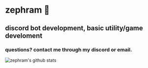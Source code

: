 # zephram :rocket:
## discord bot development, basic utility/game develoment
### questions? contact me through my discord or email.
![zephram's github stats](https://github-readme-stats.vercel.app/api?username=zkrnn&theme=radical&show_icons=true)

